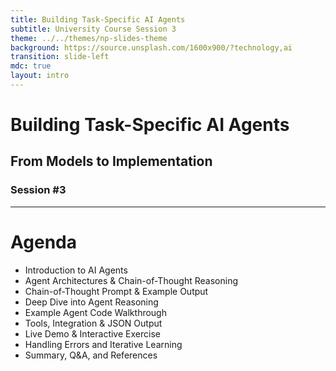 ```yaml
---
title: Building Task-Specific AI Agents
subtitle: University Course Session 3
theme: ../../themes/np-slides-theme
background: https://source.unsplash.com/1600x900/?technology,ai
transition: slide-left
mdc: true
layout: intro
---
```

# Building Task-Specific AI Agents

## From Models to Implementation 

###  Session #3


---

# Agenda

- Introduction to AI Agents
- Agent Architectures & Chain-of-Thought Reasoning
- Chain-of-Thought Prompt & Example Output
- Deep Dive into Agent Reasoning
- Example Agent Code Walkthrough
- Tools, Integration & JSON Output
- Live Demo & Interactive Exercise
- Handling Errors and Iterative Learning
- Summary, Q&A, and References
